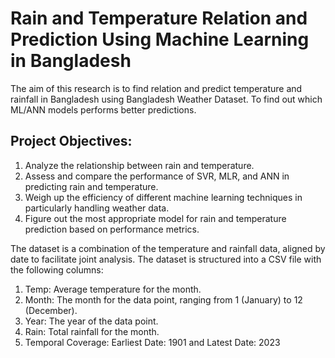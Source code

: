 # Rain and Temperature Relation and Prediction Using Machine Learning in Bangladesh

The aim of this research is to find relation and predict temperature and rainfall in Bangladesh using Bangladesh Weather Dataset. To find out which ML/ANN models performs better predictions.

## Project Objectives:
1. Analyze the relationship between rain and temperature.
2. Assess and compare the performance of SVR, MLR, and ANN in predicting rain and temperature.
3. Weigh up the efficiency of different machine learning techniques in particularly handling weather data.
4. Figure out the most appropriate model for rain and temperature prediction based on performance metrics.

The dataset is a combination of the temperature and rainfall data, aligned by date to facilitate joint analysis. The dataset is structured into a CSV file with the following columns: 
1. Temp: Average temperature for the month.
2. Month: The month for the data point, ranging from 1 (January) to 12 (December).
3. Year: The year of the data point.
4. Rain: Total rainfall for the month.
5. Temporal Coverage: Earliest Date: 1901 and Latest Date: 2023




